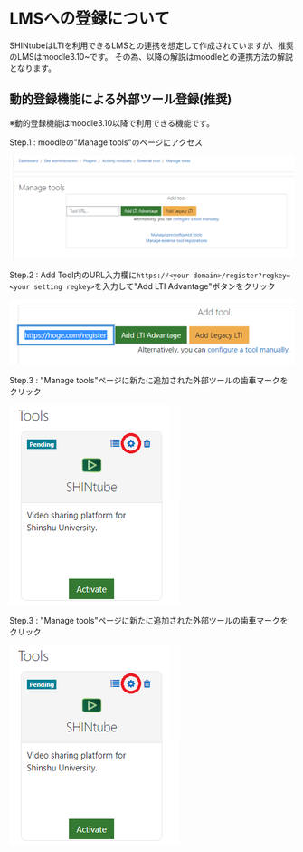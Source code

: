 # LMSへの登録について
SHINtubeはLTIを利用できるLMSとの連携を想定して作成されていますが、推奨のLMSはmoodle3.10~です。
その為、以降の解説はmoodleとの連携方法の解説となります。

## 動的登録機能による外部ツール登録(推奨)
※動的登録機能はmoodle3.10以降で利用できる機能です。

Step.1 : moodleの"Manage tools"のページにアクセス

![SHINtubeLMS01](./img/SHINtubeLMS01.png "SHINtubeLMS01")

Step.2 : Add Tool内のURL入力欄に`https://<your domain>/register?regkey=<your setting regkey>`を入力して"Add LTI Advantage"ボタンをクリック

![SHINtubeLMS02](./img/SHINtubeLMS02.png "SHINtubeLMS02")

Step.3 : "Manage tools"ページに新たに追加された外部ツールの歯車マークをクリック

![SHINtubeLMS03](./img/SHINtubeLMS03.png "SHINtubeLMS03")

Step.3 : "Manage tools"ページに新たに追加された外部ツールの歯車マークをクリック

![SHINtubeLMS03](./img/SHINtubeLMS03.png "SHINtubeLMS03")
